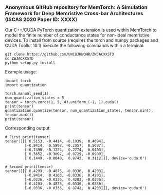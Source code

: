 ### Anonymous GitHub repository for MemTorch: A Simulation Framework for Deep Memristive Cross-bar Architectures (ISCAS 2020 Paper ID: XXXX)
Our C++/CUDA PyTorch quantization extension is used within MemTorch to model the finite number of conductance states for non-ideal memristive devices. To install from source (requires the torch and numpy packages and CUDA Toolkit 10.1) execute the following commands within a terminal:

```
git clone https://github.com/UNCBJKNQHR/ZWJACXXSTD
cd ZWJACXXSTD
python setup.py install
```

Example usage:

```
import torch
import quantization

torch.manual_seed(1)
num_quantization_states = 5
tensor = torch.zeros(1, 5, 4).uniform_(-1, 1).cuda()
print(tensor)
quantization.quantize(tensor, num_quantization_states, tensor.min(), tensor.max())
print(tensor)
```

Corresponding output:

```
# First print(tensor)
tensor([[[ 0.5153, -0.4414, -0.1939,  0.4694],
         [-0.9414,  0.5997, -0.2057,  0.5087],
         [ 0.1390, -0.1224,  0.2774,  0.0493],
         [ 0.3652, -0.3897, -0.0729, -0.0900],
         [ 0.1449, -0.0040,  0.8742,  0.3112]]], device='cuda:0')
```
```
# Second print(tensor)
tensor([[[ 0.4203, -0.4875, -0.0336,  0.4203],
         [-0.9414,  0.4203, -0.0336,  0.4203],
         [-0.0336, -0.0336,  0.4203, -0.0336],
         [ 0.4203, -0.4875, -0.0336, -0.0336],
         [-0.0336, -0.0336,  0.8742,  0.4203]]], device='cuda:0')
```
